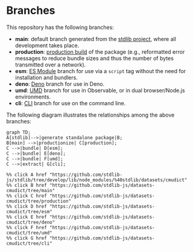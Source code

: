 <!--

@license Apache-2.0

Copyright (c) 2023 The Stdlib Authors.

Licensed under the Apache License, Version 2.0 (the "License");
you may not use this file except in compliance with the License.
You may obtain a copy of the License at

    http://www.apache.org/licenses/LICENSE-2.0

Unless required by applicable law or agreed to in writing, software
distributed under the License is distributed on an "AS IS" BASIS,
WITHOUT WARRANTIES OR CONDITIONS OF ANY KIND, either express or implied.
See the License for the specific language governing permissions and
limitations under the License.

-->

# Branches

This repository has the following branches:

-   **main**: default branch generated from the [stdlib project][stdlib-url], where all development takes place.
-   **production**: [production build][production-url] of the package (e.g., reformatted error messages to reduce bundle sizes and thus the number of bytes transmitted over a network).
-   **esm**: [ES Module][esm-url] branch for use via a `script` tag without the need for installation and bundlers.
-   **deno**: [Deno][deno-url] branch for use in Deno.
-   **umd**: [UMD][umd-url] branch for use in Observable, or in dual browser/Node.js environments.
-   **cli**: [CLI][cli-url] branch for use on the command line.

The following diagram illustrates the relationships among the above branches:

```mermaid
graph TD;
A[stdlib]-->|generate standalone package|B;
B[main] -->|productionize| C[production];
C -->|bundle| D[esm];
C -->|bundle| E[deno];
C -->|bundle| F[umd];
C -->|extract| G[cli];

%% click A href "https://github.com/stdlib-js/stdlib/tree/develop/lib/node_modules/%40stdlib/datasets/cmudict"
%% click B href "https://github.com/stdlib-js/datasets-cmudict/tree/main"
%% click C href "https://github.com/stdlib-js/datasets-cmudict/tree/production"
%% click D href "https://github.com/stdlib-js/datasets-cmudict/tree/esm"
%% click E href "https://github.com/stdlib-js/datasets-cmudict/tree/deno"
%% click F href "https://github.com/stdlib-js/datasets-cmudict/tree/umd"
%% click G href "https://github.com/stdlib-js/datasets-cmudict/tree/cli"
```

[stdlib-url]: https://github.com/stdlib-js/stdlib/tree/develop/lib/node_modules/%40stdlib/datasets/cmudict
[production-url]: https://github.com/stdlib-js/datasets-cmudict/tree/production
[deno-url]: https://github.com/stdlib-js/datasets-cmudict/tree/deno
[umd-url]: https://github.com/stdlib-js/datasets-cmudict/tree/umd
[esm-url]: https://github.com/stdlib-js/datasets-cmudict/tree/esm
[cli-url]: https://github.com/stdlib-js/datasets-cmudict/tree/cli